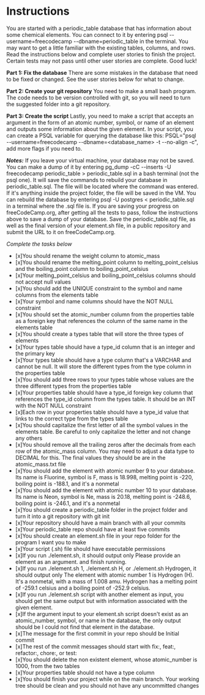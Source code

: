 # Instructions
You are started with a periodic_table database that has information about some chemical elements. You can connect to it by entering psql --username=freecodecamp --dbname=periodic_table in the terminal. You may want to get a little familiar with the existing tables, columns, and rows. Read the instructions below and complete user stories to finish the project. Certain tests may not pass until other user stories are complete. Good luck!

**Part 1: Fix the database**
There are some mistakes in the database that need to be fixed or changed. See the user stories below for what to change.

**Part 2: Create your git repository**
You need to make a small bash program. The code needs to be version controlled with git, so you will need to turn the suggested folder into a git repository.

**Part 3: Create the script**
Lastly, you need to make a script that accepts an argument in the form of an atomic number, symbol, or name of an element and outputs some information about the given element. In your script, you can create a PSQL variable for querying the database like this: PSQL="psql --username=freecodecamp --dbname=<database_name> -t --no-align -c", add more flags if you need to.

_**Notes:**_
If you leave your virtual machine, your database may not be saved. You can make a dump of it by entering pg_dump -cC --inserts -U freecodecamp periodic_table > periodic_table.sql in a bash terminal (not the psql one). It will save the commands to rebuild your database in periodic_table.sql. The file will be located where the command was entered. If it's anything inside the project folder, the file will be saved in the VM. You can rebuild the database by entering psql -U postgres < periodic_table.sql in a terminal where the .sql file is.
If you are saving your progress on freeCodeCamp.org, after getting all the tests to pass, follow the instructions above to save a dump of your database. Save the periodic_table.sql file, as well as the final version of your element.sh file, in a public repository and submit the URL to it on freeCodeCamp.org.

_Complete the tasks below_
- [x]You should rename the weight column to atomic_mass
- [x]You should rename the melting_point column to melting_point_celsius and the boiling_point column to boiling_point_celsius
- [x]Your melting_point_celsius and boiling_point_celsius columns should not accept null values
- [x]You should add the UNIQUE constraint to the symbol and name columns from the elements table
- [x]Your symbol and name columns should have the NOT NULL constraint
- [x]You should set the atomic_number column from the properties table as a foreign key that references the column of the same name in the elements table
- [x]You should create a types table that will store the three types of elements
- [x]Your types table should have a type_id column that is an integer and the primary key
- [x]Your types table should have a type column that's a VARCHAR and cannot be null. It will store the different types from the type column in the properties table
- [x]You should add three rows to your types table whose values are the three different types from the properties table
- [x]Your properties table should have a type_id foreign key column that references the type_id column from the types table. It should be an INT with the NOT NULL constraint
- [x]Each row in your properties table should have a type_id value that links to the correct type from the types table
- [x]You should capitalize the first letter of all the symbol values in the elements table. Be careful to only capitalize the letter and not change any others
- [x]You should remove all the trailing zeros after the decimals from each row of the atomic_mass column. You may need to adjust a data type to DECIMAL for this. The final values they should be are in the atomic_mass.txt file
- [x]You should add the element with atomic number 9 to your database. Its name is Fluorine, symbol is F, mass is 18.998, melting point is -220, boiling point is -188.1, and it's a nonmetal
- [x]You should add the element with atomic number 10 to your database. Its name is Neon, symbol is Ne, mass is 20.18, melting point is -248.6, boiling point is -246.1, and it's a nonmetal
- [x]You should create a periodic_table folder in the project folder and turn it into a git repository with git init
- [x]Your repository should have a main branch with all your commits
- [x]Your periodic_table repo should have at least five commits
- [x]You should create an element.sh file in your repo folder for the program I want you to make
- [x]Your script (.sh) file should have executable permissions
- [x]If you run ./element.sh, it should output only Please provide an element as an argument. and finish running.
- [x]If you run ./element.sh 1, ./element.sh H, or ./element.sh Hydrogen, it should output only The element with atomic number 1 is Hydrogen (H). It's a nonmetal, with a mass of 1.008 amu. Hydrogen has a melting point of -259.1 celsius and a boiling point of -252.9 celsius.
- [x]If you run ./element.sh script with another element as input, you should get the same output but with information associated with the given element.
- [x]If the argument input to your element.sh script doesn't exist as an atomic_number, symbol, or name in the database, the only output should be I could not find that element in the database.
- [x]The message for the first commit in your repo should be Initial commit
- [x]The rest of the commit messages should start with fix:, feat:, refactor:, chore:, or test:
- [x]You should delete the non existent element, whose atomic_number is 1000, from the two tables
- [x]Your properties table should not have a type column
- [x]You should finish your project while on the main branch. Your working tree should be clean and you should not have any uncommitted changes
